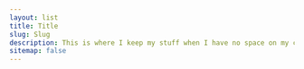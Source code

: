 ```yaml
---
layout: list
title: Title
slug: Slug
description: This is where I keep my stuff when I have no space on my computer :3
sitemap: false
---
```

